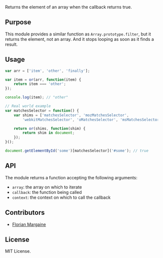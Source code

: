 Returns the element of an array when the callback returns true.

Purpose
---

This module provides a similar function as `Array.prototype.filter`, but
it returns the element, not an array. And it stops looping as soon as it
finds a result.

Usage
---

```javascript
var arr = ['item', 'other', 'finally'];

var item = or(arr, function(item) {
    return item === 'other';
});

console.log(item); // "other"

// Real world example
var matchesSelector = function() {
    var shims = ['matchesSelector', 'mozMatchesSelector',
        'webkitMatchesSelector', 'oMatchesSelector', 'msMatchesSelector'];

    return or(shims, function(shim) {
        return shim in document;
    });
}();

document.getElementById('some')[matchesSelector]('#some'); // true
```

API
---

The module returns a function accepting the following arguments:

- `array`: the array on which to iterate
- `callback`: the function being called
- `context`: the context on which to call the callback

Contributors
---

- [Florian Margaine](http://margaine.com)

License
---

MIT License.
